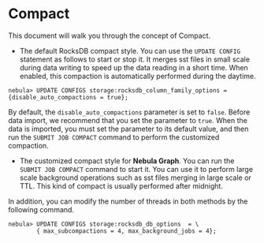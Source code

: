 # Compact

This document will walk you through the concept of Compact.

- The default RocksDB compact style. You can use the `UPDATE CONFIG` statement as follows to start or stop it.  It merges sst files in small scale during data writing to speed up the data reading in a short time. When enabled, this compaction is automatically performed during the daytime.

```ngql
nebula> UPDATE CONFIGS storage:rocksdb_column_family_options = {disable_auto_compactions = true};
```

By default, the `disable_auto_compactions` parameter is set to `false`. Before data import, we recommend that you set the parameter to `true`. When the data is imported, you must set the parameter to its default value, and then run the `SUBMIT JOB COMPACT` command to perform the customized compaction.

- The customized compact style for **Nebula Graph**. You can run the `SUBMIT JOB COMPACT` command to start it. You can use it to perform large scale background operations such as sst files merging in large scale or TTL. This kind of compact is usually performed after midnight.

In addition, you can modify the number of threads in both methods by the following command.

```ngql
nebula> UPDATE CONFIGS storage:rocksdb_db_options  = \
        { max_subcompactions = 4, max_background_jobs = 4};
```
